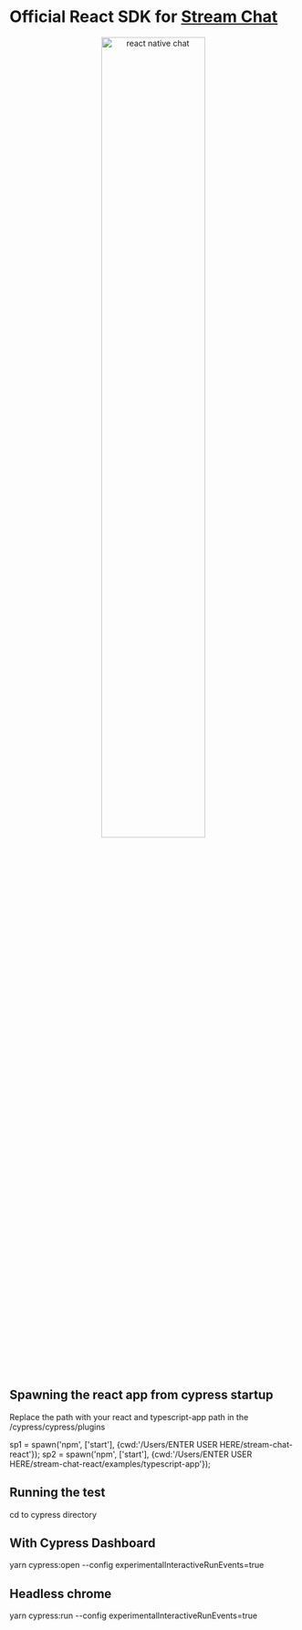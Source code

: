 # Official React SDK for [Stream Chat](https://getstream.io/chat/sdk/react/)

<p align="center">
  <a href="https://getstream.io/chat/react-chat/tutorial/"><img src="https://i.imgur.com/SRkDlFX.png" alt="react native chat" width="60%" /></a>
</p>


## Spawning the react app from cypress startup
Replace the path with your react and typescript-app path in the /cypress/cypress/plugins

 sp1 = spawn('npm', ['start'], {cwd:'/Users/ENTER USER HERE/stream-chat-react'});
 sp2 = spawn('npm', ['start'], {cwd:'/Users/ENTER USER HERE/stream-chat-react/examples/typescript-app'});

## Running the test 
cd to cypress directory
## With Cypress Dashboard
yarn cypress:open --config experimentalInteractiveRunEvents=true

## Headless chrome
yarn cypress:run --config experimentalInteractiveRunEvents=true
